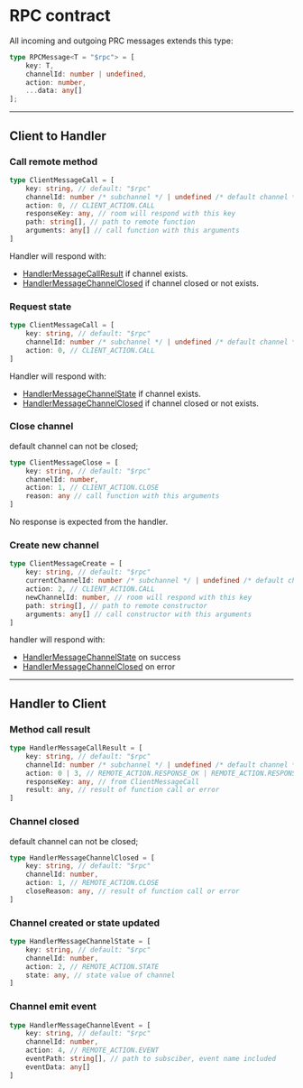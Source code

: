 # RPC contract

All incoming and outgoing PRC messages extends this type:
```typescript
type RPCMessage<T = "$rpc"> = [
    key: T,
    channelId: number | undefined,
    action: number,
    ...data: any[]
];
```

---

## Client to Handler

### Call remote method
```typescript
type ClientMessageCall = [
	key: string, // default: "$rpc"
	channelId: number /* subchannel */ | undefined /* default channel */,
	action: 0, // CLIENT_ACTION.CALL
	responseKey: any, // room will respond with this key
	path: string[], // path to remote function
	arguments: any[] // call function with this arguments    
]
```
Handler will respond with:
* [HandlerMessageCallResult](#method-call-result) if channel exists.
* [HandlerMessageChannelClosed](#channel-closed) if channel closed or not exists.


### Request state
```typescript
type ClientMessageCall = [
    key: string, // default: "$rpc"
    channelId: number /* subchannel */ | undefined /* default channel */,
    action: 0, // CLIENT_ACTION.CALL
]
```
Handler will respond with:
* [HandlerMessageChannelState](#channel-created-or-state-updated) if channel exists.
* [HandlerMessageChannelClosed](#channel-closed) if channel closed or not exists.


### Close channel
default channel can not be closed;
```typescript
type ClientMessageClose = [
    key: string, // default: "$rpc"
    channelId: number,
    action: 1, // CLIENT_ACTION.CLOSE
    reason: any // call function with this arguments    
]
```
No response is expected from the handler.

### Create new channel
```typescript
type ClientMessageCreate = [
    key: string, // default: "$rpc"
    currentChannelId: number /* subchannel */ | undefined /* default channel */,
    action: 2, // CLIENT_ACTION.CALL
    newChannelId: number, // room will respond with this key
    path: string[], // path to remote constructor
    arguments: any[] // call constructor with this arguments    
]
```
handler will respond with:
* [HandlerMessageChannelState](#channel-created-or-state-updated) on success
* [HandlerMessageChannelClosed](#channel-closed) on error


---

## Handler to Client

### Method call result
```typescript
type HandlerMessageCallResult = [
    key: string, // default: "$rpc"
    channelId: number /* subchannel */ | undefined /* default channel */,
    action: 0 | 3, // REMOTE_ACTION.RESPONSE_OK | REMOTE_ACTION.RESPONSE_ERROR
    responseKey: any, // from ClientMessageCall
    result: any, // result of function call or error    
]
```

### Channel closed
default channel can not be closed;
```typescript
type HandlerMessageChannelClosed = [
    key: string, // default: "$rpc"
    channelId: number,
    action: 1, // REMOTE_ACTION.CLOSE
    closeReason: any, // result of function call or error    
]
```

### Channel created or state updated
```typescript
type HandlerMessageChannelState = [
	key: string, // default: "$rpc"
	channelId: number,
	action: 2, // REMOTE_ACTION.STATE
	state: any, // state value of channel
]
```

### Channel emit event
```typescript
type HandlerMessageChannelEvent = [
    key: string, // default: "$rpc"
    channelId: number,
    action: 4, // REMOTE_ACTION.EVENT
    eventPath: string[], // path to subsciber, event name included
    eventData: any[]
]
```